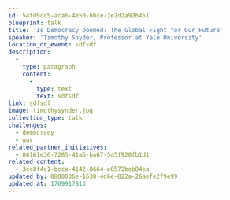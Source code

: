 ```yaml
---
id: 54fd9cc5-aca6-4e50-bbce-2e2d2a926451
blueprint: talk
title: 'Is Democracy Doomed? The Global Fight for Our Future'
speaker: 'Timothy Snyder, Professor at Yale University'
location_or_event: sdfsdf
description:
  -
    type: paragraph
    content:
      -
        type: text
        text: sdfsdf
link: sdfsdf
image: timothysynder.jpg
collection_type: talk
challenges:
  - democracy
  - war
related_partner_initiatives:
  - 86161e36-7285-41a6-ba67-5a5f928fb1d1
related_content:
  - 3cc8f4c1-bcca-4142-8664-e0572beb84ea
updated_by: 0800036e-1638-4d6e-822a-26aefe2f9e99
updated_at: 1709917813
---
```

